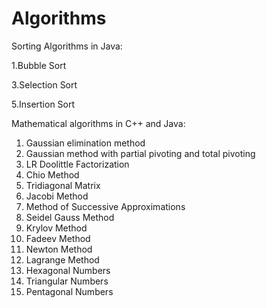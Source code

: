 # Algorithms
 
Sorting Algorithms in Java: 

1.Bubble Sort 

3.Selection Sort

5.Insertion Sort


Mathematical algorithms in C++ and Java:

1. Gaussian elimination method
2. Gaussian method with partial pivoting and total pivoting
3. LR Doolittle Factorization
4. Chio Method
5. Tridiagonal Matrix
6. Jacobi Method
7. Method of Successive Approximations
8. Seidel Gauss Method
9. Krylov Method
10. Fadeev Method
11. Newton Method
12. Lagrange Method
13. Hexagonal Numbers
14. Triangular Numbers
15. Pentagonal Numbers


